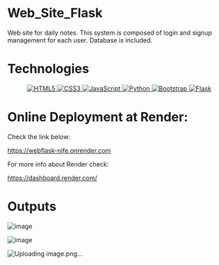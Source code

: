 # Web_Site_Flask
Web site for daily notes. This  system is composed of login and signup management for each user. Database is included.

# Technologies

<p align="center">
  <a href="#">
    <img src="https://img.shields.io/badge/HTML5-E34F26?style=for-the-badge&logo=html5&logoColor=white" alt="HTML5">
  </a>
  <a href="#">
    <img src="https://img.shields.io/badge/CSS3-1572B6?style=for-the-badge&logo=css3&logoColor=white" alt="CSS3">
  </a>
  <a href="#">
    <img src="https://img.shields.io/badge/JavaScript-F7DF1E?style=for-the-badge&logo=javascript&logoColor=black" alt="JavaScript">
  </a>
  <a href="#">
    <img src="https://img.shields.io/badge/Python-F7DF1E?style=for-the-badge&logo=python&logoColor=black" alt="Python">
  </a>
  <a href="#">
    <img src="https://img.shields.io/badge/Bootstrap-F7DF1E?style=for-the-badge&logo=bootstrap&logoColor=black" alt="Bootstrap">
  </a>
  <a href="#">
    <img src="https://img.shields.io/badge/Flask-F7DF1E?style=for-the-badge&logo=flask&logoColor=black" alt="Flask">
  </a>
</p>

# Online Deployment at Render:

Check the link below:

https://webflask-njfe.onrender.com

For more info about Render check:

https://dashboard.render.com/

# Outputs

![image](https://github.com/LealDias/Web_Site_Flask/assets/70763447/ac538587-9144-4edb-baf2-5c9f334c9129)

![image](https://github.com/LealDias/Web_Site_Flask/assets/70763447/d05f6d73-38e3-4517-9a57-bb9b711f0086)

![Uploading image.png…]()





